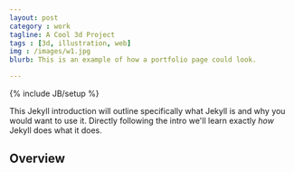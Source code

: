 ```yaml
---
layout: post
category : work
tagline: A Cool 3d Project
tags : [3d, illustration, web]
img : /images/w1.jpg
blurb: This is an example of how a portfolio page could look.

---
```

{% include JB/setup %}

This Jekyll introduction will outline specifically  what Jekyll is and why you would want to use it.
Directly following the intro we'll learn exactly _how_ Jekyll does what it does.

## Overview